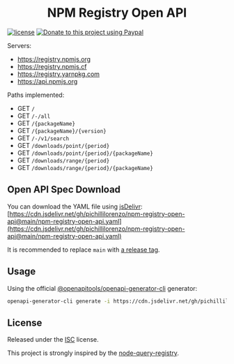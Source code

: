 <div align="center">

# NPM Registry Open API

</div>

[![license](https://img.shields.io/github/license/pichillilorenzo/npm-registry-open-api)](/LICENSE)
[![Donate to this project using Paypal](https://img.shields.io/badge/paypal-donate-yellow.svg)](https://www.paypal.me/LorenzoPichilli)

Servers:
- https://registry.npmjs.org
- https://registry.npmjs.cf
- https://registry.yarnpkg.com
- https://api.npmjs.org

Paths implemented:
- GET `/`
- GET `/-/all`
- GET `/{packageName}`
- GET `/{packageName}/{version}`
- GET `/-/v1/search`
- GET `/downloads/point/{period}`
- GET `/downloads/point/{period}/{packageName}`
- GET `/downloads/range/{period}`
- GET `/downloads/range/{period}/{packageName}`

## Open API Spec Download

You can download the YAML file using [jsDelivr](https://www.jsdelivr.com/):
[https://cdn.jsdelivr.net/gh/pichillilorenzo/npm-registry-open-api@main/npm-registry-open-api.yaml](https://cdn.jsdelivr.net/gh/pichillilorenzo/npm-registry-open-api@main/npm-registry-open-api.yaml)

It is recommended to replace `main` with [a release tag](https://github.com/pichillilorenzo/npm-registry-open-api/tags).

## Usage

Using the official [@openapitools/openapi-generator-cli](https://www.npmjs.com/package/@openapitools/openapi-generator-cli) generator:
```bash
openapi-generator-cli generate -i https://cdn.jsdelivr.net/gh/pichillilorenzo/npm-registry-open-api@main/npm-registry-open-api.yaml -g typescript-fetch
```

## License

Released under the [ISC](/LICENSE) license.

This project is strongly inspired by the [node-query-registry](https://github.com/velut/node-query-registry).
